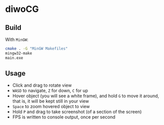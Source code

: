 # diwoCG

## Build

With `MinGW`:

```bash
cmake . -G "MinGW Makefiles"
mingw32-make
main.exe
```

## Usage

- Click and drag to rotate view
- `WASD` to navigate, `Z` for down, `C` for up
- Hover object (you will see a white frame), and hold `G` to move it around, that is, it will be kept still in your view
- `Space` to zoom hovered object to view
- Hold `P` and drag to take screenshot (of a section of the screen)
- FPS is written to console output, once per second
